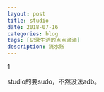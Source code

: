 ```yaml
---
layout: post
title: studio
date: 2018-07-16
categories: blog
tags: [记录生活的点点滴滴]
description: 流水账
---
```


1 

studio的要sudo，不然没法adb。







